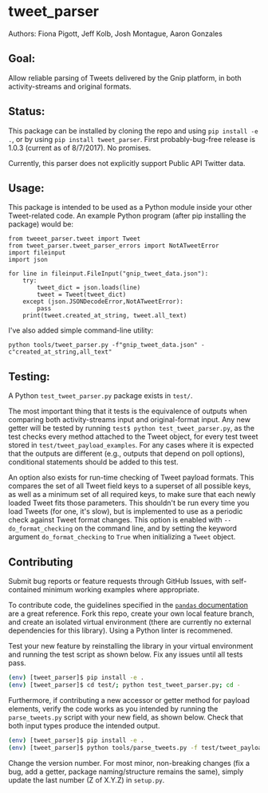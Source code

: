 # tweet_parser
Authors: Fiona Pigott, Jeff Kolb, Josh Montague, Aaron Gonzales

## Goal:
Allow reliable parsing of Tweets delivered by the Gnip platform, in both activity-streams and original formats. 

## Status:
This package can be installed by cloning the repo and using `pip install -e .`, or by using `pip install tweet_parser`. First probably-bug-free release is 1.0.3 (current as of 8/7/2017). No promises.

Currently, this parser does not explicitly support Public API Twitter data.

## Usage:
This package is intended to be used as a Python module inside your other Tweet-related code. An example Python program (after pip installing the package) would be:

```
from tweeet_parser.tweet import Tweet
from tweet_parser.tweet_parser_errors import NotATweetError
import fileinput
import json

for line in fileinput.FileInput("gnip_tweet_data.json"):
    try:
        tweet_dict = json.loads(line)
        tweet = Tweet(tweet_dict)
    except (json.JSONDecodeError,NotATweetError):
        pass
    print(tweet.created_at_string, tweet.all_text)
```

I've also added simple command-line utility:

```
python tools/tweet_parser.py -f"gnip_tweet_data.json" -c"created_at_string,all_text"
```

## Testing:
A Python `test_tweet_parser.py` package exists in `test/`. 

The most important thing that it tests is the equivalence of outputs when comparing both activity-streams input and original-format input. Any new getter will be tested by running `test$ python test_tweet_parser.py`, as the test checks every method attached to the Tweet object, for every test tweet stored in `test/tweet_payload_examples`. For any cases where it is expected that the outputs are different (e.g., outputs that depend on poll options), conditional statements should be added to this test.

An option also exists for run-time checking of Tweet payload formats. This compares the set of all Tweet field keys to a superset of all possible keys, as well as a minimum set of all required keys, to make sure that each newly loaded Tweet fits those parameters. This shouldn't be run every time you load Tweets (for one, it's slow), but is implemented to use as a periodic check against Tweet format changes. This option is enabled with `--do_format_checking` on the command line, and by setting the keyword argument `do_format_checking` to `True` when initializing a `Tweet` object.

## Contributing

Submit bug reports or feature requests through GitHub Issues, with self-contained minimum working examples where appropriate.   

To contribute code, the guidelines specified in the [`pandas` documentation](http://pandas.pydata.org/pandas-docs/stable/contributing.html#working-with-the-code) are a great reference. Fork this repo, create your own local feature branch, and create an isolated virtual environment (there are currently no external dependencies for this library). Using a Python linter is recommened. 

Test your new feature by reinstalling the library in your virtual environment and running the test script as shown below. Fix any issues until all tests pass. 

```bash
(env) [tweet_parser]$ pip install -e . 
(env) [tweet_parser]$ cd test/; python test_tweet_parser.py; cd - 
``` 

Furthermore, if contributing a new accessor or getter method for payload elements, verify the code works as you intended by running the `parse_tweets.py` script with your new field, as shown below. Check that both input types produce the intended output. 

```bash
(env) [tweet_parser]$ pip install -e . 
(env) [tweet_parser]$ python tools/parse_tweets.py -f test/tweet_payload_examples/activity_streams_examples.json -c <your new field> 
``` 

Change the version number. For most minor, non-breaking changes (fix a bug, add a getter, package naming/structure remains the same), simply update the last number (Z of X.Y.Z) in `setup.py`.
